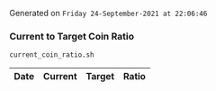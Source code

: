Generated on `Friday 24-September-2021 at 22:06:46`

### Current to Target Coin Ratio
`current_coin_ratio.sh`

Date|Current|Target|Ratio
---|---|---|---
